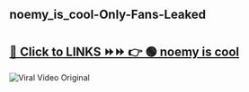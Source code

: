 
 ## noemy_is_cool-Only-Fans-Leaked

# <h2><a href="https://clipsfans.com/noemy_is_cool&ref=git">🔗 Click to LINKS ⏩⏩ 👉 🟢 noemy is cool </a></h2>

<a href="https://clipsfans.com/noemy_is_cool&ref=git" rel="nofollow" data-target="animated-image.originalLink"><img src="https://i.ibb.co.com/xMMVF88/686577567.gif" alt="Viral Video Original" style="max-width: 100%; display: inline-block;" data-target="animated-image.originalImage"></a>
